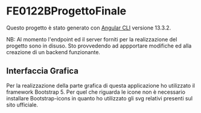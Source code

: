 # FE0122BProgettoFinale

Questo progetto è stato generato con [Angular CLI](https://github.com/angular/angular-cli) versione 13.3.2.

NB:
Al momento l'endpoint ed il server forniti per la realizzazione del progetto sono in disuso. Sto provvedendo ad appportare modifiche ed alla creazione di un backend funzionante.

## Interfaccia Grafica

Per la realizzazione della parte grafica di questa applicazione ho utilizzato il framework Bootstrap 5. Per quel che riguarda le icone non è necessario installare Bootstrap-icons in quanto ho utilizzato gli svg relativi presenti sul sito ufficiale.
